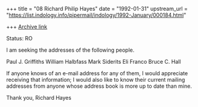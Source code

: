 +++
title = "08 Richard Philip Hayes"
date = "1992-01-31"
upstream_url = "https://list.indology.info/pipermail/indology/1992-January/000184.html"

+++
[Archive link](https://list.indology.info/pipermail/indology/1992-January/000184.html)

Status: RO

I am seeking the addresses of the following people.

Paul J. Griffiths
William Halbfass
Mark Siderits
Eli Franco
Bruce C. Hall

If anyone knows of an e-mail address for any of them, I would appreciate
receiving that information; I would also like to know their current
mailing addresses from anyone whose address book is more up to date
than mine.

Thank you,
Richard Hayes




